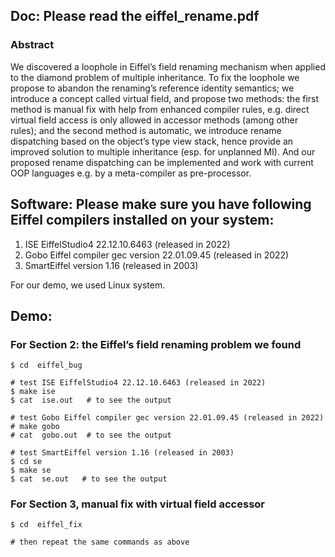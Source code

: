 ## Doc: Please read the eiffel_rename.pdf

### Abstract

We discovered a loophole in Eiffel’s field renaming mechanism when applied to the diamond problem of multiple inheritance. To fix the loophole we propose to abandon the renaming’s reference identity semantics; we introduce a concept called virtual field, and propose two methods: the first method is manual fix with help from enhanced compiler rules, e.g. direct virtual field access is only allowed in accessor methods (among other rules); and the second method is automatic, we introduce rename dispatching based on the object’s type view stack, hence provide an improved solution to multiple inheritance (esp. for unplanned MI). And our proposed rename dispatching can be implemented and work with current OOP languages e.g. by a meta-compiler as pre-processor.

## Software: Please make sure you have following Eiffel compilers installed on your system:

1. ISE EiffelStudio4 22.12.10.6463 (released in 2022)
2. Gobo Eiffel compiler gec version 22.01.09.45 (released in 2022)
3. SmartEiffel version 1.16 (released in 2003)

For our demo, we used Linux system.

## Demo:

### For Section 2: the Eiffel’s field renaming problem we found

```
$ cd  eiffel_bug

# test ISE EiffelStudio4 22.12.10.6463 (released in 2022)
$ make ise
$ cat  ise.out   # to see the output

# test Gobo Eiffel compiler gec version 22.01.09.45 (released in 2022)
# make gobo
# cat  gobo.out  # to see the output

# test SmartEiffel version 1.16 (released in 2003)
$ cd se
$ make se
$ cat  se.out   # to see the output
```


### For Section 3, manual fix with virtual field accessor
```
$ cd  eiffel_fix

# then repeat the same commands as above
```
